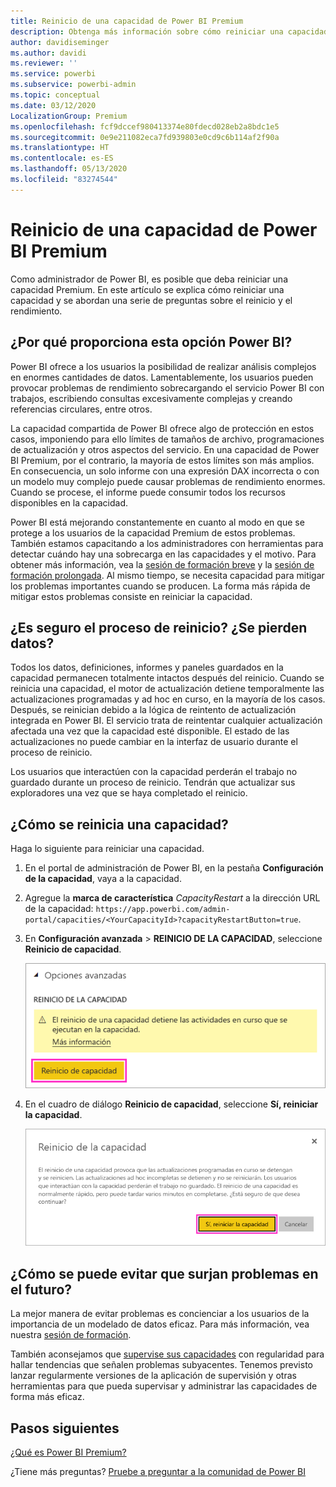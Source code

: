 ```yaml
---
title: Reinicio de una capacidad de Power BI Premium
description: Obtenga más información sobre cómo reiniciar una capacidad de Power BI Premium para solucionar problemas de rendimiento.
author: davidiseminger
ms.author: davidi
ms.reviewer: ''
ms.service: powerbi
ms.subservice: powerbi-admin
ms.topic: conceptual
ms.date: 03/12/2020
LocalizationGroup: Premium
ms.openlocfilehash: fcf9dccef980413374e80fdecd028eb2a8bdc1e5
ms.sourcegitcommit: 0e9e211082eca7fd939803e0cd9c6b114af2f90a
ms.translationtype: HT
ms.contentlocale: es-ES
ms.lasthandoff: 05/13/2020
ms.locfileid: "83274544"
---
```

# <a name="restart-a-power-bi-premium-capacity"></a>Reinicio de una capacidad de Power BI Premium

Como administrador de Power BI, es posible que deba reiniciar una capacidad Premium. En este artículo se explica cómo reiniciar una capacidad y se abordan una serie de preguntas sobre el reinicio y el rendimiento.

## <a name="why-does-power-bi-provide-this-option"></a>¿Por qué proporciona esta opción Power BI?

Power BI ofrece a los usuarios la posibilidad de realizar análisis complejos en enormes cantidades de datos. Lamentablemente, los usuarios pueden provocar problemas de rendimiento sobrecargando el servicio Power BI con trabajos, escribiendo consultas excesivamente complejas y creando referencias circulares, entre otros.

La capacidad compartida de Power BI ofrece algo de protección en estos casos, imponiendo para ello límites de tamaños de archivo, programaciones de actualización y otros aspectos del servicio. En una capacidad de Power BI Premium, por el contrario, la mayoría de estos límites son más amplios. En consecuencia, un solo informe con una expresión DAX incorrecta o con un modelo muy complejo puede causar problemas de rendimiento enormes. Cuando se procese, el informe puede consumir todos los recursos disponibles en la capacidad. 

Power BI está mejorando constantemente en cuanto al modo en que se protege a los usuarios de la capacidad Premium de estos problemas. También estamos capacitando a los administradores con herramientas para detectar cuándo hay una sobrecarga en las capacidades y el motivo. Para obtener más información, vea la [sesión de formación breve](https://www.youtube.com/watch?v=UgsjMbhi_Bk&feature=youtu.be) y la [sesión de formación prolongada](https://powerbi.tips/2018/07/). Al mismo tiempo, se necesita capacidad para mitigar los problemas importantes cuando se producen. La forma más rápida de mitigar estos problemas consiste en reiniciar la capacidad.

## <a name="is-the-restart-process-safe-will-i-lose-any-data"></a>¿Es seguro el proceso de reinicio? ¿Se pierden datos?

Todos los datos, definiciones, informes y paneles guardados en la capacidad permanecen totalmente intactos después del reinicio. Cuando se reinicia una capacidad, el motor de actualización detiene temporalmente las actualizaciones programadas y ad hoc en curso, en la mayoría de los casos. Después, se reinician debido a la lógica de reintento de actualización integrada en Power BI. El servicio trata de reintentar cualquier actualización afectada una vez que la capacidad esté disponible. El estado de las actualizaciones no puede cambiar en la interfaz de usuario durante el proceso de reinicio. 

Los usuarios que interactúen con la capacidad perderán el trabajo no guardado durante un proceso de reinicio. Tendrán que actualizar sus exploradores una vez que se haya completado el reinicio.

## <a name="how-do-i-restart-a-capacity"></a>¿Cómo se reinicia una capacidad?

Haga lo siguiente para reiniciar una capacidad.

1. En el portal de administración de Power BI, en la pestaña **Configuración de la capacidad**, vaya a la capacidad. 

1. Agregue la **marca de característica** *CapacityRestart* a la dirección URL de la capacidad: `https://app.powerbi.com/admin-portal/capacities/<YourCapacityId>?capacityRestartButton=true`.

1. En **Configuración avanzada** > **REINICIO DE LA CAPACIDAD**, seleccione **Reinicio de capacidad**.

    ![Reinicio de capacidad](media/service-admin-premium-restart/restart-capacity.png)

1. En el cuadro de diálogo **Reinicio de capacidad**, seleccione **Sí, reiniciar la capacidad**.

    ![Confirmar reinicio](media/service-admin-premium-restart/confirm-restart.png)

## <a name="how-can-i-prevent-issues-from-happening-in-the-future"></a>¿Cómo se puede evitar que surjan problemas en el futuro?

La mejor manera de evitar problemas es concienciar a los usuarios de la importancia de un modelado de datos eficaz. Para más información, vea nuestra [sesión de formación](https://powerbi.tips/2018/07/).

También aconsejamos que [supervise sus capacidades](service-admin-premium-monitor-capacity.md) con regularidad para hallar tendencias que señalen problemas subyacentes. Tenemos previsto lanzar regularmente versiones de la aplicación de supervisión y otras herramientas para que pueda supervisar y administrar las capacidades de forma más eficaz.

## <a name="next-steps"></a>Pasos siguientes

[¿Qué es Power BI Premium?](service-premium-what-is.md)

¿Tiene más preguntas? [Pruebe a preguntar a la comunidad de Power BI](https://community.powerbi.com/)

